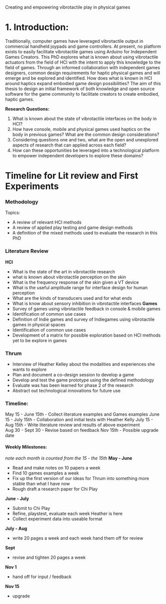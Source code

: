 Creating and empowering vibrotactile play in physical games 

# 1. Introduction:

Traditionally, computer games have leveraged vibrotactile output in commercial handheld joypads and game controllers. At present, no platform exists to easily facilitate vibrotactile games using Arduino for Independent Games Creators. This PhD explores what is known about using vibrotactile actuators from the field of HCI with the intent to apply this knowledge to the field of games. Through an informed collaboration with independent games designers, common design requirements for haptic physical games and will emerge and be explored and identified. How does what is known in HCI around haptics expand embodied game design possibilities? The aim of this thesis to design an initial framework of both knowledge and open source software for the game community to facilitate creators to create embodied, haptic games. 

**Research Questions:**
1. What is known about the state of vibrotactile interfaces on the body in HCI?  
2. How have console, mobile and physical games used haptics on the body in previous games? What are the common design considerations? 
3. Considering questions one and two, what are the open and unexplored aspects of research that can applied across each field?  
4. How can these opportunities be leveraged into a technological platform to empower independent developers to explore these domains? 

# Timeline for Lit review and First Experiments

### Methodology
Topics: 
* A review of relevant HCI methods 
* A review of applied play testing and game design methods 
* A definition of the mixed methods used to evaluate the research in this PhD 

### Literature Review  
**HCI**
* What is the state of the art in vibrotactile research 
* what is known about vibrotactile perception on the skin
* What is the frequency response of the skin given a VT device 
* What is the useful amplitude range for interface design for human perception 
* What are the kinds of transducers used and for what ends 
* What is know about sensory inhibition in vibrotactile interfaces 
**Games** 
* Survey of games using vibrotactile feedback in console & mobile games
* Identification of common use cases 
* Definition of Indie games and survey of Indiegames using vibrotactile games in physical spaces
* Identification of common use cases 
* Development of a matrix for possible exploration based on HCI methods yet to be explore in games  

### Thrum
* Interview of Heather Kelley about the modalities and experiences she wants to explore
* Plan and document a co-design session to develop a game 
* Develop and test the game prototype using the defined methodology 
* Evaluate was has been learned for phase 2 of the research 
* Abstract out technological innovations for future use 

### Timeline: 
May 15 - June 15th - Collect literature examples and Games examples 
June 15 - July 15th - Collaboration and initial tests with Heather Kelly 
July 15 - Aug 15th - Write literature review and results of above experiment  
Aug 30 - Sept 30 - Revise based on feedback 
Nov 15th - Possible upgrade date 
 
#### Weekly Milestones: 
_note each month is counted from the 15 - the 15th_ 
**May - June**

* Read and make notes on 10 papers a week 
* Find 10 games examples a week 
* Fix up the first version of our ideas for Thrum into something more stable than what I have now
* Rough draft a research paper for Chi Play 


**June - July**

* Submit to Chi Play 
* Refine, playstest, evaluate each week Heather is here 
* Collect experiment data into useable format 


**July - Aug**

* write 20 pages a week and each week hand them off for review 


**Sept**

* revise and tighten 20 pages a week 


**Nov 1**

* hand off for input / feedback 


**Nov 15**

* upgrade 



	 
